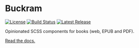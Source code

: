 # Buckram

[![License](https://img.shields.io/npm/l/buckram.svg)](https://github.com/pressbooks/buckram/blob/master/LICENSE) [![Build Status](https://travis-ci.org/pressbooks/buckram.svg?branch=dev)](https://travis-ci.org/pressbooks/buckram) [![Latest Release](https://img.shields.io/npm/v/buckram.svg)](https://www.npmjs.com/package/buckram)

Opinionated SCSS components for books (web, EPUB and PDF).

[Read the docs.](https://buckram.pressbooks.org/)
